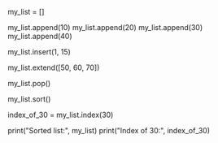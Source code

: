 my_list = []

my_list.append(10)
my_list.append(20)
my_list.append(30)
my_list.append(40)

my_list.insert(1, 15)

my_list.extend([50, 60, 70])

my_list.pop()

my_list.sort()

index_of_30 = my_list.index(30)

print("Sorted list:", my_list)
print("Index of 30:", index_of_30)

